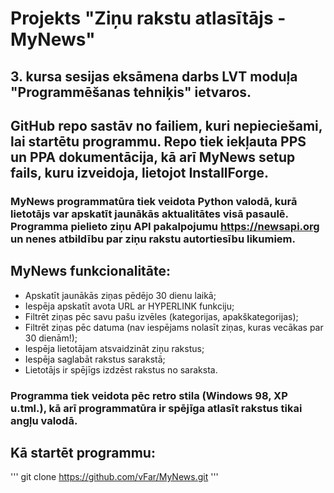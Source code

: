 # Projekts "Ziņu rakstu atlasītājs - MyNews"

## 3. kursa sesijas eksāmena darbs LVT moduļa "Programmēšanas tehniķis" ietvaros.
## GitHub repo sastāv no failiem, kuri nepieciešami, lai startētu programmu. Repo tiek iekļauta PPS un PPA dokumentācija, kā arī MyNews setup fails, kuru izveidoja, lietojot InstallForge.
### MyNews programmatūra tiek veidota Python valodā, kurā lietotājs var apskatīt jaunākās aktualitātes visā pasaulē. Programma pielieto ziņu API pakalpojumu https://newsapi.org un nenes atbildību par ziņu rakstu autortiesību likumiem.
## MyNews funkcionalitāte:
- Apskatīt jaunākās ziņas pēdējo 30 dienu laikā;
- Iespēja apskatīt avota URL ar HYPERLINK funkciju;
- Filtrēt ziņas pēc savu pašu izvēles (kategorijas, apakškategorijas);
- Filtrēt ziņas pēc datuma (nav iespējams nolasīt ziņas, kuras vecākas par 30 dienām!);
- Iespēja lietotājam atsvaidzināt ziņu rakstus;
- Iespēja saglabāt rakstus sarakstā;
- Lietotājs ir spējīgs izdzēst rakstus no saraksta.
### Programma tiek veidota pēc retro stila (Windows 98, XP u.tml.), kā arī programmatūra ir spējīga atlasīt rakstus tikai angļu valodā.

## Kā startēt programmu:
'''
git clone https://github.com/vFar/MyNews.git
'''
